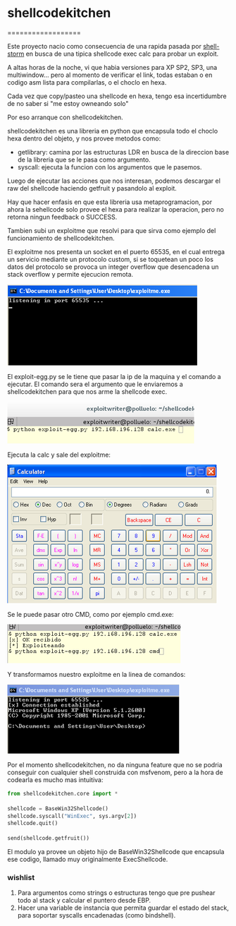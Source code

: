 # shellcodekitchen
==================

Este proyecto nacio como consecuencia de una rapida pasada por [shell-storm](shell-storm.org) en busca de una tipica shellcode exec calc para probar un exploit.

A altas horas de la noche, vi que habia versiones para XP SP2, SP3, una multiwindow... pero al momento de verificar el link, todas estaban o en codigo asm lista para compilarlas, o el choclo en hexa.

Cada vez que copy/pasteo una shellcode en hexa, tengo esa incertidumbre de no saber si "me estoy owneando solo"

Por eso arranque con shellcodekitchen.

shellcodekitchen es una libreria en python que encapsula todo el choclo hexa dentro del objeto, y nos provee metodos como:

* getlibrary: camina por las estructuras LDR en busca de la direccion base de la libreria que se le pasa como argumento.
* syscall: ejecuta la funcion con los argumentos que le pasemos.

Luego de ejecutar las acciones que nos interesan, podemos descargar el raw del shellcode haciendo getfruit y pasandolo al exploit.

Hay que hacer enfasis en que esta libreria usa metaprogramacion, por ahora la sehellcode solo provee el hexa para realizar la operacion, pero no retorna ningun feedback o SUCCESS.

Tambien subi un exploitme que resolvi para que sirva como ejemplo del funcionamiento de shellcodekitchen.

El exploitme nos presenta un socket en el puerto 65535, en el cual entrega un servicio mediante un protocolo custom, si se toquetean un poco los datos del protocolo se provoca un integer overflow que desencadena un stack overflow y permite ejecucion remota.

![alt tag](https://raw.githubusercontent.com/pastaCLS/shellcodekitchen/master/img/exploitme.png)

El exploit-egg.py se le tiene que pasar la ip de la maquina y el comando a ejecutar. El comando sera el argumento que le enviaremos a shellcodekitchen para que nos arme la shellcode exec.


![alt tag](https://raw.githubusercontent.com/pastaCLS/shellcodekitchen/master/img/trigger1.png)

Ejecuta la calc y sale del exploitme:

![alt tag](https://raw.githubusercontent.com/pastaCLS/shellcodekitchen/master/img/calc.png)

Se le puede pasar otro CMD, como por ejemplo cmd.exe:

![alt tag](https://raw.githubusercontent.com/pastaCLS/shellcodekitchen/master/img/trigger2.png)

Y transformamos nuestro exploitme en la linea de comandos:

![alt tag](https://raw.githubusercontent.com/pastaCLS/shellcodekitchen/master/img/cmd.png)

Por el momento shellcodekitchen, no da ninguna feature que no se podria conseguir con cualquier shell construida con msfvenom, pero a la hora de codearla es mucho mas intuitiva:

```python
from shellcodekitchen.core import *

shellcode = BaseWin32Shellcode()
shellcode.syscall("WinExec", sys.argv[2])
shellcode.quit()

send(shellcode.getfruit())
```

El modulo ya provee un objeto hijo de BaseWin32Shellcode que encapsula ese codigo, llamado muy originalmente ExecShellcode.

### wishlist
1. Para argumentos como strings o estructuras tengo que pre pushear todo al stack y calcular el puntero desde EBP.
2. Hacer una variable de instancia que permita guardar el estado del stack, para soportar syscalls encadenadas (como bindshell).

